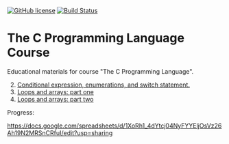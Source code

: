[![GitHub license](https://img.shields.io/github/license/C-course/C-course.svg)](https://github.com/C-course/C-course/blob/master/LICENSE)
[![Build Status](https://travis-ci.com/C-course/C-course.svg?branch=master)](https://travis-ci.com/C-course/C-course)

# The C Programming Language Course

Educational materials for course "The C Programming Language".

2. [Conditional expression, enumerations, and switch statement.](https://github.com/Nordth/C-course/blob/master/docs/lessons/02.md)
3. [Loops and arrays: part one](https://github.com/Nordth/C-course/blob/master/docs/lessons/03.md)
4. [Loops and arrays: part two](https://github.com/Nordth/C-course/blob/master/docs/lessons/04.md)

Progress:

https://docs.google.com/spreadsheets/d/1XoRh1_4dYtcj04NyFYYEljOsVz26Ah19N2MRSnCRfuI/edit?usp=sharing

